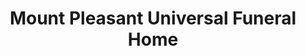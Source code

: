 ---
title: "Mount Pleasant Universal Funeral Home"
url: /vancouver/mount-pleasant-universal-funeral-home/
shop: funeral directors
---